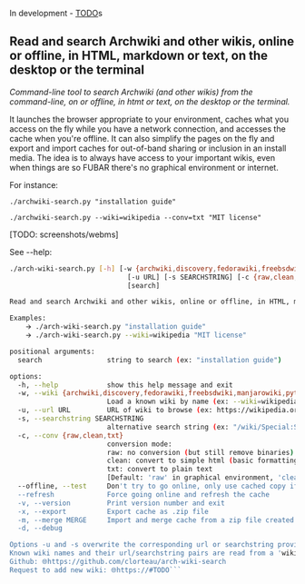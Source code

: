 In development - 
[TODO](https://github.com/search?q=repo%3Aclorteau%2Farch-wiki-search%20TODO&type=code)s

## Read and search Archwiki and other wikis, online or offline, in HTML, markdown or text, on the desktop or the terminal ##

*Command-line tool to search Archwiki (and other wikis) from the command-line, on or offline, in htmt or text, on the desktop or the terminal.*

It launches the browser appropriate to your environment, caches what you access on the fly while you have a network connection, and accesses the cache when you're offline. It can also simplify the pages on the fly and export and import caches for out-of-band sharing or inclusion in an install media. The idea is to always have access to your important wikis, even when things are so FUBAR there's no graphical environment or internet.

For instance:

`./archwiki-search.py "installation guide"`

`./archwiki-search.py --wiki=wikipedia --conv=txt "MIT license"`

[TODO: screenshots/webms]
 
See --help:


```bash
./arch-wiki-search.py [-h] [-w {archwiki,discovery,fedorawiki,freebsdwiki,manjarowiki,pythonwiki,slackdocs,wikipedia}]
                             [-u URL] [-s SEARCHSTRING] [-c {raw,clean,txt}] [--offline] [--refresh] [-v] [-x] [-m MERGE] [-d]
                             [search]

Read and search Archwiki and other wikis, online or offline, in HTML, markdown or text, on the desktop or the terminal

Examples:
    🡪 ./arch-wiki-search.py "installation guide"
    🡪 ./arch-wiki-search.py --wiki=wikipedia "MIT license"

positional arguments:
  search                string to search (ex: "installation guide")

options:
  -h, --help            show this help message and exit
  -w, --wiki {archwiki,discovery,fedorawiki,freebsdwiki,manjarowiki,pythonwiki,slackdocs,wikipedia}
                        Load a known wiki by name (ex: --wiki=wikipedia) [Default: archwiki]
  -u, --url URL         URL of wiki to browse (ex: https://wikipedia.org, https://wiki.freebsd.org)
  -s, --searchstring SEARCHSTRING
                        alternative search string (ex: "/wiki/Special:Search?go=Go&search=", "/FrontPage?action=fullsearch&value=")
  -c, --conv {raw,clean,txt}
                        conversion mode:
                        raw: no conversion (but still remove binaries)
                        clean: convert to simple html (basic formatting, no styles or scripts)
                        txt: convert to plain text
                        [Default: 'raw' in graphical environment, 'clean' otherwise]
  --offline, --test     Don't try to go online, only use cached copy if it exists
  --refresh             Force going online and refresh the cache
  -v, --version         Print version number and exit
  -x, --export          Export cache as .zip file
  -m, --merge MERGE     Import and merge cache from a zip file created with --export
  -d, --debug

Options -u and -s overwrite the corresponding url or searchstring provided by -w
Known wiki names and their url/searchstring pairs are read from a 'wikis.yaml' file in '$(pwd)' and '{$HOME}/.config/arch-wiki-search'
Github: 🌐https://github.com/clorteau/arch-wiki-search
Request to add new wiki: 🌐https://#TODO```
